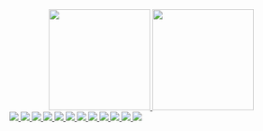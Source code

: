 <div align="center">
  
  
  <a href="https://github.com/cruzhar">
 

<img height="180em" src="https://github-readme-stats.vercel.app/api/top-langs/?username=cruzhar&layout=compact&langs_count=15&theme=dark"/>
<img height="180em" src="https://github-readme-stats.vercel.app/api?username=cruzhar&show_icons=true&theme=dark&include_all_commits=true&count_private=fal"/>
  
  
</div>

  
  
<div> 
 <img src="https://img.shields.io/badge/Windows-0078D6?style=for-the-badge&logo=windows&logoColor=white"_blank">
  <img src="https://img.shields.io/badge/mac%20os-000000?style=for-the-badge&logo=apple&logoColor=white">
  <img src="https://img.shields.io/badge/Google_Cloud-4285F4?style=for-the-badge&logo=google-cloud&logoColor=white">
  
   <img src="https://img.shields.io/badge/JavaScript-F7DF1E?style=for-the-badge&logo=javascript&logoColor=black">
  <img src="https://img.shields.io/badge/HTML5-E34F26?style=for-the-badge&logo=html5&logoColor=white">
  <img src="https://img.shields.io/badge/CSS3-1572B6?style=for-the-badge&logo=css3&logoColor=white https://img.shields.io/badge/React-20232A?style=for-the-badge&logo=react&logoColor=61DAFB">
    <img src="https://img.shields.io/badge/Bootstrap-563D7C?style=for-the-badge&logo=bootstrap&logoColor=white">
      <img src=" https://img.shields.io/badge/json%20web%20tokens-323330?style=for-the-badge&logo=json-web-tokens&logoColor=pink">
        <img src="https://img.shields.io/badge/Node.js-43853D?style=for-the-badge&logo=node.js&logoColor=white">
          <img src="https://img.shields.io/badge/Microsoft_SQL_Server-CC2927?style=for-the-badge&logo=microsoft-sql-server&logoColor=white">
            <img src="https://img.shields.io/badge/React-20232A?style=for-the-badge&logo=react&logoColor=61DAFB">
              <img src="https://img.shields.io/badge/GitHub-100000?style=for-the-badge&logo=github&logoColor=white">

 
</div>
